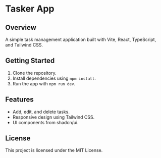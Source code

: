 # Tasker App

## Overview
A simple task management application built with Vite, React, TypeScript, and Tailwind CSS.

## Getting Started
1. Clone the repository.
2. Install dependencies using `npm install`.
3. Run the app with `npm run dev`.

## Features
- Add, edit, and delete tasks.
- Responsive design using Tailwind CSS.
- UI components from shadcn/ui.

## License
This project is licensed under the MIT License.
